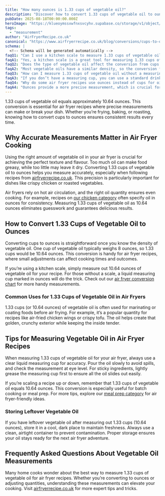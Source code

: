 ```yaml
---
title: "How many ounces is 1.33 cups of vegetable oil?"
description: "Discover how to convert 1.33 cups of vegetable oil to ounces with our easy guide—perfect for air fryer cooking and precise measurements."
pubDate: 2025-08-18T00:00:00.000Z
heroImage: "https://klueoymssxwfnxsvcyhv.supabase.co/storage/v1/object/public/Shmucket/how-many-ounces-is-1-33-cups-of-vegetable-oil.webp"
tags:
  - "measurement"
author: "AirFryerRecipe.co.uk"
canonical: "https://www.airfryerrecipe.co.uk/blog/conversions/cups-to-ounces/how-many-ounces-is-1-33-cups-of-vegetable-oil"
schema: |
  <!-- Schema will be generated automatically -->
faqQ1: "Can I use a kitchen scale to measure 1.33 cups of vegetable oil?"
faqA1: "Yes, a kitchen scale is a great tool for measuring 1.33 cups of vegetable oil. Simply set your scale to ounces and measure out 10.64 ounces, which is the equivalent of 1.33 cups. This method is often more accurate than using measuring cups."
faqQ2: "Does the type of vegetable oil affect the conversion from cups to ounces?"
faqA2: "Most vegetable oils have a similar density, so the conversion from cups to ounces remains consistent. Whether you’re using sunflower, rapeseed, or generic vegetable oil, 1.33 cups will still equal approximately 10.64 ounces. Always check the label if you’re unsure."
faqQ3: "How can I measure 1.33 cups of vegetable oil without a measuring cup?"
faqA3: "If you don’t have a measuring cup, you can use a standard drinking glass as a rough guide. A typical UK glass holds about 8 ounces, so 1.33 cups would be slightly more than one and a third glasses. For accuracy, though, investing in a measuring cup is best."
faqQ4: "Why do some air fryer recipes use ounces instead of cups for oil measurements?"
faqA4: "Ounces provide a more precise measurement, which is crucial for air fryer cooking where oil quantity affects texture and crispiness. Recipes on <a href=https://www.airfryerrecipe.co.uk>airfryerrecipe.co.uk</a> often use ounces to ensure consistent results across different kitchen tools and scales."
---
```

<p>1.33 cups of vegetable oil equals approximately 10.64 ounces. This conversion is essential for air fryer recipes where precise measurements can make or break your dish. Whether you’re frying, baking, or roasting, knowing how to convert cups to ounces ensures consistent results every time.</p>

<h2>Why Accurate Measurements Matter in Air Fryer Cooking</h2>
<p>Using the right amount of vegetable oil in your air fryer is crucial for achieving the perfect texture and flavour. Too much oil can make food greasy, while too little may leave it dry. Converting 1.33 cups of vegetable oil to ounces helps you measure accurately, especially when following recipes from <a href=https://www.airfryerrecipe.co.uk/recipes>airfryerrecipe.co.uk</a>. This precision is particularly important for dishes like crispy chicken or roasted vegetables.</p>

<p>Air fryers rely on hot air circulation, and the right oil quantity ensures even cooking. For example, recipes on <a href=https://www.airfryerrecipe.co.uk/recipe-category/chicken>our chicken category</a> often specify oil in ounces for consistency. Measuring 1.33 cups of vegetable oil as 10.64 ounces eliminates guesswork and guarantees delicious results.</p>

<h2>How to Convert 1.33 Cups of Vegetable Oil to Ounces</h2>
<p>Converting cups to ounces is straightforward once you know the density of vegetable oil. One cup of vegetable oil typically weighs 8 ounces, so 1.33 cups would be 10.64 ounces. This conversion is handy for air fryer recipes, where small adjustments can affect cooking times and outcomes.</p>

<p>If you’re using a kitchen scale, simply measure out 10.64 ounces of vegetable oil for your recipe. For those without a scale, a liquid measuring cup marked in ounces will do the trick. Check out our <a href=https://www.airfryerrecipe.co.uk/air-fryer-conversion-chart>air fryer conversion chart</a> for more handy measurements.</p>

<h3>Common Uses for 1.33 Cups of Vegetable Oil in Air Fryers</h3>
<p>1.33 cups (or 10.64 ounces) of vegetable oil is often used for marinating or coating foods before air frying. For example, it’s a popular quantity for recipes like air-fried chicken wings or crispy tofu. The oil helps create that golden, crunchy exterior while keeping the inside tender.</p>

<h2>Tips for Measuring Vegetable Oil in Air Fryer Recipes</h2>
<p>When measuring 1.33 cups of vegetable oil for your air fryer, always use a clear liquid measuring cup for accuracy. Pour the oil slowly to avoid spills, and check the measurement at eye level. For sticky ingredients, lightly grease the measuring cup first to ensure all the oil slides out easily.</p>

<p>If you’re scaling a recipe up or down, remember that 1.33 cups of vegetable oil equals 10.64 ounces. This conversion is especially useful for batch cooking or meal prep. For more tips, explore our <a href=https://www.airfryerrecipe.co.uk/recipe-category/meal-prep>meal prep category</a> for air fryer-friendly ideas.</p>

<h3>Storing Leftover Vegetable Oil</h3>
<p>If you have leftover vegetable oil after measuring out 1.33 cups (10.64 ounces), store it in a cool, dark place to maintain freshness. Always use a clean, airtight container to prevent contamination. Proper storage ensures your oil stays ready for the next air fryer adventure.</p>

<h2>Frequently Asked Questions About Vegetable Oil Measurements</h2>
<p>Many home cooks wonder about the best way to measure 1.33 cups of vegetable oil for air fryer recipes. Whether you’re converting to ounces or adjusting quantities, understanding these measurements can elevate your cooking. Visit <a href=https://www.airfryerrecipe.co.uk>airfryerrecipe.co.uk</a> for more expert tips and tricks.</p>
